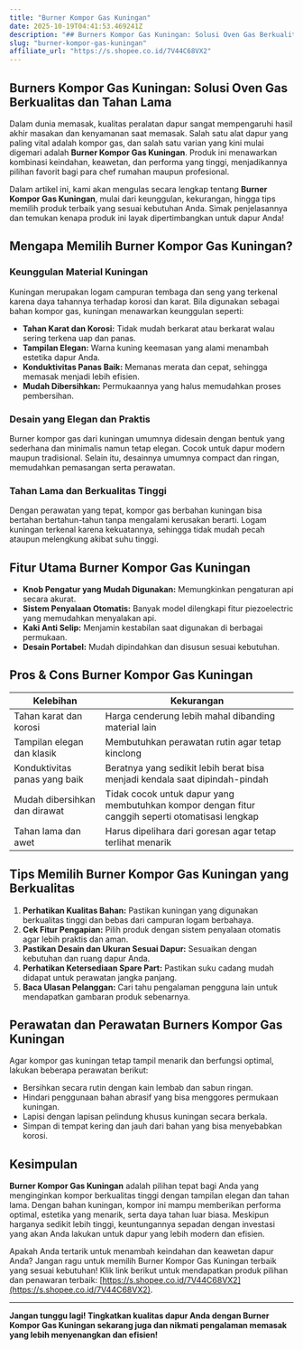 ```yaml
---
title: "Burner Kompor Gas Kuningan"
date: 2025-10-19T04:41:53.469241Z
description: "## Burners Kompor Gas Kuningan: Solusi Oven Gas Berkualitas dan Tahan Lama..."
slug: "burner-kompor-gas-kuningan"
affiliate_url: "https://s.shopee.co.id/7V44C68VX2"
---
```

## Burners Kompor Gas Kuningan: Solusi Oven Gas Berkualitas dan Tahan Lama

Dalam dunia memasak, kualitas peralatan dapur sangat mempengaruhi hasil akhir masakan dan kenyamanan saat memasak. Salah satu alat dapur yang paling vital adalah kompor gas, dan salah satu varian yang kini mulai digemari adalah **Burner Kompor Gas Kuningan**. Produk ini menawarkan kombinasi keindahan, keawetan, dan performa yang tinggi, menjadikannya pilihan favorit bagi para chef rumahan maupun profesional.

Dalam artikel ini, kami akan mengulas secara lengkap tentang **Burner Kompor Gas Kuningan**, mulai dari keunggulan, kekurangan, hingga tips memilih produk terbaik yang sesuai kebutuhan Anda. Simak penjelasannya dan temukan kenapa produk ini layak dipertimbangkan untuk dapur Anda!

## Mengapa Memilih Burner Kompor Gas Kuningan?

### Keunggulan Material Kuningan

Kuningan merupakan logam campuran tembaga dan seng yang terkenal karena daya tahannya terhadap korosi dan karat. Bila digunakan sebagai bahan kompor gas, kuningan menawarkan keunggulan seperti:

- **Tahan Karat dan Korosi:** Tidak mudah berkarat atau berkarat walau sering terkena uap dan panas.
- **Tampilan Elegan:** Warna kuning keemasan yang alami menambah estetika dapur Anda.
- **Konduktivitas Panas Baik:** Memanas merata dan cepat, sehingga memasak menjadi lebih efisien.
- **Mudah Dibersihkan:** Permukaannya yang halus memudahkan proses pembersihan.

### Desain yang Elegan dan Praktis

Burner kompor gas dari kuningan umumnya didesain dengan bentuk yang sederhana dan minimalis namun tetap elegan. Cocok untuk dapur modern maupun tradisional. Selain itu, desainnya umumnya compact dan ringan, memudahkan pemasangan serta perawatan.

### Tahan Lama dan Berkualitas Tinggi

Dengan perawatan yang tepat, kompor gas berbahan kuningan bisa bertahan bertahun-tahun tanpa mengalami kerusakan berarti. Logam kuningan terkenal karena kekuatannya, sehingga tidak mudah pecah ataupun melengkung akibat suhu tinggi.

## Fitur Utama Burner Kompor Gas Kuningan

- **Knob Pengatur yang Mudah Digunakan:** Memungkinkan pengaturan api secara akurat.
- **Sistem Penyalaan Otomatis:** Banyak model dilengkapi fitur piezoelectric yang memudahkan menyalakan api.
- **Kaki Anti Selip:** Menjamin kestabilan saat digunakan di berbagai permukaan.
- **Desain Portabel:** Mudah dipindahkan dan disusun sesuai kebutuhan.

## Pros & Cons Burner Kompor Gas Kuningan

| Kelebihan | Kekurangan |
|-------------|--------------|
| Tahan karat dan korosi | Harga cenderung lebih mahal dibanding material lain |
| Tampilan elegan dan klasik | Membutuhkan perawatan rutin agar tetap kinclong |
| Konduktivitas panas yang baik | Beratnya yang sedikit lebih berat bisa menjadi kendala saat dipindah-pindah |
| Mudah dibersihkan dan dirawat | Tidak cocok untuk dapur yang membutuhkan kompor dengan fitur canggih seperti otomatisasi lengkap |
| Tahan lama dan awet | Harus dipelihara dari goresan agar tetap terlihat menarik |

## Tips Memilih Burner Kompor Gas Kuningan yang Berkualitas

1. **Perhatikan Kualitas Bahan:** Pastikan kuningan yang digunakan berkualitas tinggi dan bebas dari campuran logam berbahaya.
2. **Cek Fitur Pengapian:** Pilih produk dengan sistem penyalaan otomatis agar lebih praktis dan aman.
3. **Pastikan Desain dan Ukuran Sesuai Dapur:** Sesuaikan dengan kebutuhan dan ruang dapur Anda.
4. **Perhatikan Ketersediaan Spare Part:** Pastikan suku cadang mudah didapat untuk perawatan jangka panjang.
5. **Baca Ulasan Pelanggan:** Cari tahu pengalaman pengguna lain untuk mendapatkan gambaran produk sebenarnya.

## Perawatan dan Perawatan Burners Kompor Gas Kuningan

Agar kompor gas kuningan tetap tampil menarik dan berfungsi optimal, lakukan beberapa perawatan berikut:

- Bersihkan secara rutin dengan kain lembab dan sabun ringan.
- Hindari penggunaan bahan abrasif yang bisa menggores permukaan kuningan.
- Lapisi dengan lapisan pelindung khusus kuningan secara berkala.
- Simpan di tempat kering dan jauh dari bahan yang bisa menyebabkan korosi.

## Kesimpulan

**Burner Kompor Gas Kuningan** adalah pilihan tepat bagi Anda yang menginginkan kompor berkualitas tinggi dengan tampilan elegan dan tahan lama. Dengan bahan kuningan, kompor ini mampu memberikan performa optimal, estetika yang menarik, serta daya tahan luar biasa. Meskipun harganya sedikit lebih tinggi, keuntungannya sepadan dengan investasi yang akan Anda lakukan untuk dapur yang lebih modern dan efisien.

Apakah Anda tertarik untuk menambah keindahan dan keawetan dapur Anda? Jangan ragu untuk memilih Burner Kompor Gas Kuningan terbaik yang sesuai kebutuhan! Klik link berikut untuk mendapatkan produk pilihan dan penawaran terbaik: [https://s.shopee.co.id/7V44C68VX2](https://s.shopee.co.id/7V44C68VX2).

---

**Jangan tunggu lagi! Tingkatkan kualitas dapur Anda dengan Burner Kompor Gas Kuningan sekarang juga dan nikmati pengalaman memasak yang lebih menyenangkan dan efisien!**
